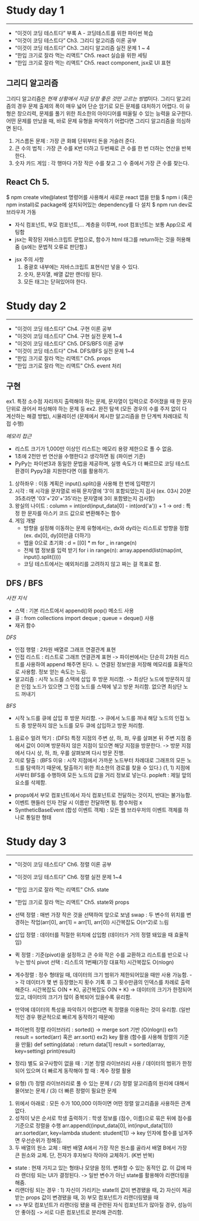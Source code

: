 # Study day 1
---
- “이것이 코딩 테스트다”  부록 A - 코딩테스트를 위한 파이썬 복습
- “이것이 코딩 테스트다” Ch3. 그리디 알고리즘 이론 공부
- “이것이 코딩 테스트다” Ch3. 그리디 알고리즘 실전 문제 1 ~ 4
- “한입 크기로 잘라 먹는 리액트” Ch5. react 실습을 위한 세팅
- “한입 크기로 잘라 먹는 리액트” Ch5. react component, jsx로 UI  표현

## 그리디 알고리즘
그리디 알고리즘은 *현재 상황에서 지금 당장 좋은 것만 고르는 방법*이다.
그리디 알고리즘의 경우 문제 출제의 폭이 매우 넓어 단순 암기로 모든 문제를 대처하기 어렵다.
이 유형은 창으리력, 문제를 풀기 위한 최소한의 아이디어를 떠올릴 수 있는 능력을 요구한다. 
어떤 문제를 만났을 때, 바로 문제 유형을 파악하기 어렵다면 그리디 알고리즘을 의심하면 된다.
1. 거스름돈 문제 : 가장 큰 화폐 단위부터 돈을 거슬러 준다.
2. 큰 수의 법칙 : 가장 큰 수를 K번 더하고 두번째로 큰 수를 한 번 더하는 연산을 반복한다.
3. 숫자 카드 게임 : 각 행마다 가장 작은 수를 찾고 그 수 중에서 가장 큰 수를 찾는다.

## React Ch 5.
$ npm create vite@latest 명령어를 사용해서 새로운 react 앱을 만듦
$ npm i (혹은 npm install)로 package에 설치되어있는 dependency를 다 설치
$ npm run dev로 브라우저 가동

- 자식 컴포넌트, 부모 컴포넌트,... 계층을 이루며, root 컴포넌트는 보통 App으로 세팅함
- jsx는 확장된 자바스크립트 문법으로, 함수가 html 태그를 return하는 것을 허용해줌 (js에는 문법적 오류로 판단함.)

* jsx 주의 사항
  1. 중괄호 내부에는 자바스크립트 표현식만 넣을 수 있다.
  2. 숫자, 문자열, 배열 값만 랜더링 된다.
  3. 모든 태그는 닫혀있어야 한다.

# Study day 2
---
- "이것이 코딩 테스트다" Ch4. 구현 이론 공부
- "이것이 코딩 테스트다" Ch4. 구현 실전 문제 1~4
- "이것이 코딩 테스트다" Ch5. DFS/BFS 이론 공부
- "이것이 코딩 테스트다" Ch4. DFS/BFS 실전 문제 1~4
- “한입 크기로 잘라 먹는 리액트” Ch5. props
- “한입 크기로 잘라 먹는 리액트” Ch5. event 처리

## 구현
ex1. 특정 소수점 자리까지 출력해야 하는 문제, 문자열이 입력으로 주어졌을 때 한 문자 단위로 끊어서 파싱해야 하는 문제 등
ex2. 완전 탐색 (모든 경우의 수를 주저 없이 다 계산하는 해결 방법), 시뮬레이션 (문제에서 제시한 알고리즘을 한 단계씩 차례대로 직접 수행)

*메모리 접근*
- 리스트 크기가 1,000만 이상인 리스트는 메모리 용량 제한으로 풀 수 없음.
- 1초에 2천만 번 연산을 수행한다고 생각하면 됨 (파이썬 기준)
- PyPy는 파이썬3과 동일한 문법을 제공하며, 실행 속도가 더 빠르므로 코딩 테스트 환경이 Pypy3을 지원한다면 이를 활용하기.

1. 상하좌우 : 이동 계획은 input().split()을 사용해 한 번에 입력받기
2. 시각 : 매 시각을 문자열로 바꿔 문자열에 '3'이 포함되었는지 검사 (ex. 03시 20분 35초라면 '03'+'20'+'35'라는 문자열에 3이 포함됐는지 검사함)
3. 왕실의 나이트 : column = int(ord(input_data[0] - int(ord('a')) + 1 -> ord : 특정 한 문자를 아스키 코드 값으로 변환해주는 함수
4. 게임 개발
   - 방향을 설정해 이동하는 문제 유형에서는, dx와 dy라는 리스트로 방향을 정함 (ex. dx[0], dy[0]만큼 더하기)
   - 맵을 0으로 초기화 : d = [[0] * m for _ in range(n)
   - 전체 맵 정보를 입력 받기
     for i in range(n):
         array.append(list(map(int, input().split())))
   - 코딩 테스트에서는 예외처리를 고려하지 않고 짜는 걸 목표로 함.

## DFS / BFS
*사전 지식*
- 스택 : 기본 리스트에서 append()와 pop() 메소드 사용
- 큐 : from collections import deque ; queue = deque() 사용
- 재귀 함수

*DFS*
- 인접 행렬 : 2차원 배열로 그래프 연결관계 표현
- 인접 리스트 : 리스트로 그래프 연결관계 표현 -> 파이썬에서는 단순히 2차원 리스트를 사용하여 append 해주면 된다.
  ㄴ 연결된 정보만을 저장해 메모리를 효율적으로 사용함. 정보 얻는 속도는 느림.
- 알고리즘 : 시작 노드를 스택에 삽입 후 방문 처리함. -> 최상단 노드에 방문하지 않은 인접 노드가 있으면 그 인접 노드를 스택에 넣고 방문 처리함. 없으면 최상단 노드 꺼내기

*BFS*
- 시작 노드를 큐에 삽입 후 방문 처리함. -> 큐에서 노드를 꺼내 해당 노드의 인접 노드 중 방문하지 않은 노드를 모두 큐에 삽입하고 방문 처리함.

1. 음료수 얼려 먹기 : (DFS) 특정 지점의 주변 상, 하, 좌, 우를 살펴본 뒤 주변 지점 중에서 값이 0이며 방문하지 않은 지점이 있으면 해당 지점을 방문한다. -> 방문 지점에서 다시 상, 하, 좌, 우를 살펴보며 다시 방문 진행. 
2. 미로 탈출 : (BFS 이유 : 시작 지점에서 가까운 노드부터 차례대로 그래프의 모든 노드를 탐색하기 때문에, 탈출하기 위한 최소한의 경로를 찾을 수 있다.) (1, 1) 지점에서부터 BFS를 수행하여 모든 노드의 값을 거리 정보로 넣는다.
   popleft : 제일 앞의 요소를 삭제함.
   
- props에서 부모 컴포넌트에서 자식 컴포넌트로 전달하는 것이지, 반대는 불가능함.
- 이벤트 핸들러 인자 전달 시 이름만 전달하면 됨. 함수처럼 x
- SyntheticBaseEvent (합성 이벤트 객체) : 모든 웹 브라우저의 이벤트 객체를 하나로 통일한 형태

# Study day 3
---
- "이것이 코딩 테스트다" Ch6. 정렬 이론 공부
- "이것이 코딩 테스트다" Ch6. 정렬 실전 문제 1~4
- “한입 크기로 잘라 먹는 리액트” Ch5. state
- “한입 크기로 잘라 먹는 리액트” Ch5. state와 props
    
- 선택 정렬 : 매번 가장 작은 것을 선택하여 앞으로 보냄
    swap : 두 변수의 위치를 변경하는 작업(arr[0], arr[1] = arr[1], arr[0])
    시간복잡도 O(n^2)로 느림
- 삽입 정렬 : 데이터를 적절한 위치에 삽입함 (데이터가 거의 정렬 돼있을 때 효율적임)
- 퀵 정렬 : 기준(pivot)을 설정하고 큰 수와 작은 수를 교환하고 리스트를 반으로 나누는 방식
    pivot 선택 : 리스트의 1번째(가장 대표적)
    시간복잡도 O(nlogn)
- 계수정렬 : 정수 형태일 때, 데이터의 크기 범위가 제한되어있을 때만 사용 가능함. -> 각 데이터가 몇 번 등장했는지 횟수 기록 후 그 횟수만큼의 인덱스를 차례로 출력해준다.
    시간복잡도 O(N + K), 공간복잡도 O(N + K) -> 데이터의 크기가 한정되어 있고, 데이터의 크기가 많이 중복되어 있을수록 유리함.
-   만약에 데이터의 특성을 파악하기 어렵다면 퀵 정렬을 이용하는 것이 유리함. (일반적인 경우 평균적으로 빠르게 동작하기 때문에)

- 파이썬의 정렬 라이브러리 : sorted() -> merge sort 기반 (O(nlogn))
    ex1) result = sorted(arr) 혹은 arr.sort()
    ex2) key 활용 (함수를 사용해 정렬의 기준을 만듦)
          def setting(data) :
            return data[1]
          result = sorted(array, key=setting)
          print(result)
- 정리) 별도 요구사항이 없을 때 : 기본 정렬 라이브러리 사용 / 데이터의 범위가 한정되어 있으며 더 빠르게 동작해야 할 때 : 계수 정렬 활용
- 유형) (1) 정렬 라이브러리로 풀 수 있는 문제 / (2) 정렬 알고리즘의 원리에 대해서 물어보는 문제 / (3) 더 빠른 정렬이 필요한 문제

1. 위에서 아래로 : 모든 수가 100,000 이하이면 어떤 정렬 알고리즘을 사용하든 관계없다.
2. 성적이 낮은 순서로 학생 출력하기 : 학생 정보를 (점수, 이름)으로 묶은 뒤에 점수를 기준으로 정렬을 수행
   arr.append((input_data[0], int(input_data[1])))
   arr.sorted(arr, key=lambda student: student[1]) -> key 인자에 함수를 넘겨주면 우선순위가 정해짐.
3. 두 배열의 원소 교체 : 매번 배열 A에서 가장 작은 원소를 골라서 배열 B에서 가장 큰 원소와 교체. 단, 전자가 후자보다 작아야 교체하기. (K번 반복)

- state : 현재 가지고 있는 형태나 모양을 정의. 변화할 수 있는 동적인 값. 이 값에 따라 랜더링 되는 UI가 결정된다.
  -> 일반 변수가 아닌 state를 활용해야 리랜더링을 해줌.
- 리랜더링 되는 경우 : 1) 자신이 가리키는 state의 값이 변경됐을 때, 2) 자신이 제공받는 props 값이 변경됐을 때, 3) 부모 컴포넌트가 리랜더링됐을 때
- => 부모 컴포넌트가 리랜더링 됐을 때 관련된 자식 컴포넌트가 많아질 경우, 성능이 안 좋아짐 -> 서로 다른 컴포넌트로 분리해 관리함.
